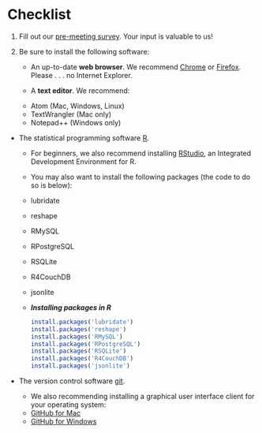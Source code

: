 # Checklist

1. Fill out our [pre-meeting survey](https://docs.google.com/forms/d/1BqS4DQ_-EXGSIF9czMjzuo8D7gdAmXiDKa9_1ISnyNs/viewform?c=0&w=1). Your input is valuable to us!

2. Be sure to install the following software:

	* An up-to-date **web browser**. We recommend [Chrome](http://www.google.com/chrome/) or [Firefox](https://www.mozilla.org/en-US/firefox/new/). Please . . . no Internet Explorer.

	* A **text editor**. We recommend:
     - Atom (Mac, Windows, Linux)
     - TextWrangler (Mac only)
     - Notepad++ (Windows only)

  * The statistical programming software [R](http://cran.r-project.org/).
     - For beginners, we also recommend installing [RStudio](http://www.rstudio.com/), an Integrated Development Environment for R.
     - You may also want to install the following packages (the code to do so is below):
      - lubridate
      - reshape
      - RMySQL
      - RPostgreSQL
      - RSQLite
      - R4CouchDB
      - jsonlite

      - _**Installing packages in R**_

        ```R
        install.packages('lubridate')
        install.packages('reshape')
        install.packages('RMySQL')
        install.packages('RPostgreSQL')
        install.packages('RSQLite')
        install.packages('R4CouchDB')
        install.packages('jsonlite')
        ```

  * The version control software [git](http://git-scm.com/).
     - We also recommending installing a graphical user interface client for your operating system:
      - [GitHub for Mac](https://mac.github.com/)
      - [GitHub for Windows](https://windows.github.com/)
